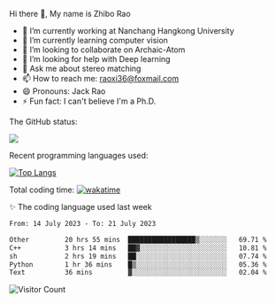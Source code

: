 Hi there 👋, My name is Zhibo Rao
- 🔭 I’m currently working at Nanchang Hangkong University
- 🌱 I’m currently learning computer vision
- 👯 I’m looking to collaborate on Archaic-Atom
- 🤔 I’m looking for help with Deep learning
- 💬 Ask me about stereo matching
- 📫 How to reach me: raoxi36@foxmail.com
- 😄 Pronouns: Jack Rao
- ⚡ Fun fact: I can't believe I'm a Ph.D.

The GitHub status:

![](https://github-readme-stats.vercel.app/api?username=ZhiboRao)

Recent programming languages used:

[![Top Langs](https://github-readme-stats.vercel.app/api/top-langs/?username=ZhiboRao&layout=compact)](https://github.com/anuraghazra/github-readme-stats)

Total coding time: [![wakatime](https://wakatime.com/badge/user/51ec5ec7-4742-4243-9eea-732ade32c0b7.svg)](https://wakatime.com/@51ec5ec7-4742-4243-9eea-732ade32c0b7)

✨ The coding language used last week 
<!--START_SECTION:waka-->

```txt
From: 14 July 2023 - To: 21 July 2023

Other         20 hrs 55 mins  █████████████████▒░░░░░░░   69.71 %
C++           3 hrs 14 mins   ██▓░░░░░░░░░░░░░░░░░░░░░░   10.81 %
sh            2 hrs 19 mins   ██░░░░░░░░░░░░░░░░░░░░░░░   07.74 %
Python        1 hr 36 mins    █▒░░░░░░░░░░░░░░░░░░░░░░░   05.36 %
Text          36 mins         ▓░░░░░░░░░░░░░░░░░░░░░░░░   02.04 %
```

<!--END_SECTION:waka-->

![Visitor Count](https://profile-counter.glitch.me/Raohaocheng/count.svg)
